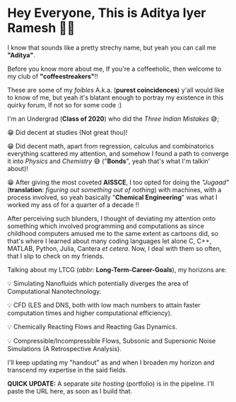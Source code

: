 # Hey Everyone, This is Aditya Iyer Ramesh 👋🏼 

I know that sounds like a pretty strechy name, but yeah you can call me **"Aditya"**.

Before you know more about me, If you're a coffeeholic, then welcome to my club of **"coffeestreakers"**!!

These are some of my _foibles_ A.k.a. (**purest coincidences**) y'all would like to know of me, but yeah it's blatant enough to portray my existence in this quirky forum, If not so for some code :) 

I'm an Undergrad (**Class of 2020**) who did the _Three Indian Mistakes_ 😅;

 😁 Did decent at studies (Not great thou)! 

 😁 Did decent math, apart from regression, calculus and combinatorics everything scattered my attention, and somehow I found a path to converge it into _Physics_ and _Chemistry_ 😅 ("**Bonds**", yeah that's what I'm talkin' about)! 

 😁 After giving the most coveted **AISSCE**, I too opted for doing the _"Jugaad"_ (**translation**: _figuring out something out of nothing_) with machines, with a process involved, so yeah basically "**Chemical Engineering**" was what I worked my ass of for a quarter of a decade !! 

After perceiving such blunders, I thought of deviating my attention onto something which involved programming and computations as since childhood computers amused me to the same extent as cartoons did, so that's where I learned about many coding languages let alone C, C++, MATLAB, Python, Julia, Cantera _et cetera_. Now, I deal with them so often, that I slip to check on my friends. 

Talking about my LTCG (_abbr_: **Long-Term-Career-Goals**), my horizons are: 

  💡 Simulating Nanofluids which potentially diverges the area of Computational Nanotechnology.
  
  💡 CFD (LES and DNS, both with low mach numbers to attain faster computation times and higher computational efficiency). 

  💡 Chemically Reacting Flows and Reacting Gas Dynamics. 

  💡 Compressible/Incompressible Flows, Subsonic and Supersonic Noise Simulations (A Retrospective Analysis).  

I'll keep updating my "handout" as and when I broaden my horizon and transcend my expertise in the said fields.

**QUICK UPDATE:** A separate _site hosting_ (portfolio) is in the pipeline. I'll paste the URL here, as soon as I build that. 
